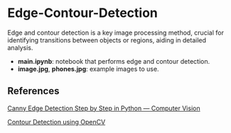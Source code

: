 # Edge-Contour-Detection
Edge and contour detection is a key image processing method, crucial for identifying transitions between objects or regions, aiding in detailed analysis.
- <b>main.ipynb</b>: notebook that performs edge and contour detection.
- <b>image.jpg</b>, <b>phones.jpg</b>: example images to use.


## References
<a href="https://towardsdatascience.com/canny-edge-detection-step-by-step-in-python-computer-vision-b49c3a2d8123">Canny Edge Detection Step by Step in Python — Computer Vision</a>
 
<a href="https://learnopencv.com/contour-detection-using-opencv-python-c/">Contour Detection using OpenCV</a>